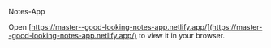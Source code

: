 Notes-App

Open [https://master--good-looking-notes-app.netlify.app/](https://master--good-looking-notes-app.netlify.app/) to view it in your browser.
